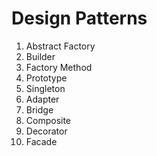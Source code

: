 # Design Patterns

1. Abstract Factory
2. Builder
3. Factory Method
4. Prototype
5. Singleton
6. Adapter
7. Bridge
8. Composite
9. Decorator
10. Facade